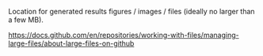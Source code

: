 Location for generated results figures / images / files (ideally no larger than a few MB).

https://docs.github.com/en/repositories/working-with-files/managing-large-files/about-large-files-on-github
